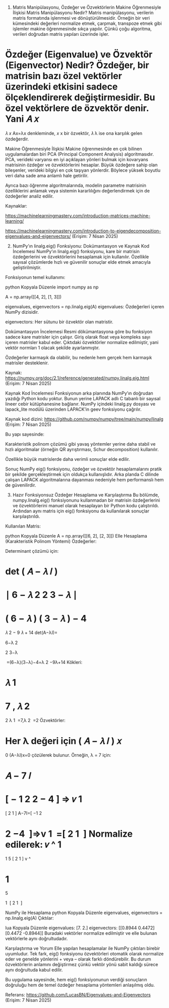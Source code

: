 1. Matris Manipülasyonu, Özdeğer ve Özvektörlerin Makine Öğrenmesiyle İlişkisi
Matris Manipülasyonu Nedir?
Matris manipülasyonu, verilerin matris formatında işlenmesi ve dönüştürülmesidir. Örneğin bir veri kümesindeki değerleri normalize etmek, çarpmak, transpoze etmek gibi işlemler makine öğrenmesinde sıkça yapılır. Çünkü çoğu algoritma, verileri doğrudan matris yapıları üzerinde işler.

Özdeğer (Eigenvalue) ve Özvektör (Eigenvector) Nedir?
Özdeğer, bir matrisin bazı özel vektörler üzerindeki etkisini sadece ölçeklendirerek değiştirmesidir. Bu özel vektörlere de özvektör denir. Yani 
𝐴
𝑥
=
𝜆
𝑥
Ax=λx denkleminde, 
𝑥
x bir özvektör, 
𝜆
λ ise ona karşılık gelen özdeğerdir.

Makine Öğrenmesiyle İlişkisi
Makine öğrenmesinde en çok bilinen uygulamalardan biri PCA (Principal Component Analysis) algoritmasıdır. PCA, verideki varyansı en iyi açıklayan yönleri bulmak için kovaryans matrisinin özdeğer ve özvektörlerini hesaplar. Büyük özdeğere sahip olan bileşenler, verideki bilgiyi en çok taşıyan yönlerdir. Böylece yüksek boyutlu veri daha sade ama anlamlı hale getirilir.

Ayrıca bazı öğrenme algoritmalarında, modelin parametre matrisinin özelliklerini anlamak veya sistemin kararlılığını değerlendirmek için de özdeğerler analiz edilir.

Kaynaklar:

https://machinelearningmastery.com/introduction-matrices-machine-learning/

https://machinelearningmastery.com/introduction-to-eigendecomposition-eigenvalues-and-eigenvectors/
(Erişim: 7 Nisan 2025)

2. NumPy’ın linalg.eig() Fonksiyonu: Dokümantasyon ve Kaynak Kod İncelemesi
NumPy’ın linalg.eig() fonksiyonu, kare bir matrisin özdeğerlerini ve özvektörlerini hesaplamak için kullanılır. Özellikle sayısal çözümlerde hızlı ve güvenilir sonuçlar elde etmek amacıyla geliştirilmiştir.

Fonksiyonun temel kullanımı:

python
Kopyala
Düzenle
import numpy as np

A = np.array([[4, 2],
              [1, 3]])

eigenvalues, eigenvectors = np.linalg.eig(A)
eigenvalues: Özdeğerleri içeren NumPy dizisidir.

eigenvectors: Her sütunu bir özvektör olan matristir.

Dokümantasyon İncelemesi
Resmi dökümantasyona göre bu fonksiyon sadece kare matrisler için çalışır. Giriş olarak float veya kompleks sayı içeren matrisler kabul eder. Çıktıdaki özvektörler normalize edilmiştir, yani vektör normları 1 olacak şekilde ayarlanmıştır.

Özdeğerler karmaşık da olabilir, bu nedenle hem gerçek hem karmaşık matrisler desteklenir.

Kaynak:
https://numpy.org/doc/2.1/reference/generated/numpy.linalg.eig.html
(Erişim: 7 Nisan 2025)

Kaynak Kod İncelemesi
Fonksiyonun arka planında NumPy’ın doğrudan yazdığı Python kodu yoktur. Bunun yerine LAPACK adlı C tabanlı bir sayısal lineer cebir kütüphanesine bağlanır. NumPy içindeki linalg.py dosyası ve lapack_lite modülü üzerinden LAPACK’in geev fonksiyonu çağrılır.

Kaynak kod dizini:
https://github.com/numpy/numpy/tree/main/numpy/linalg
(Erişim: 7 Nisan 2025)

Bu yapı sayesinde:

Karakteristik polinom çözümü gibi yavaş yöntemler yerine daha stabil ve hızlı algoritmalar (örneğin QR ayrıştırması, Schur decomposition) kullanılır.

Özellikle büyük matrislerde daha verimli sonuçlar elde edilir.

Sonuç
NumPy eig() fonksiyonu, özdeğer ve özvektör hesaplamalarını pratik bir şekilde gerçekleştirmek için oldukça kullanışlıdır. Arka planda C dilinde çalışan LAPACK algoritmalarına dayanması nedeniyle hem performanslı hem de güvenilirdir.

3. Hazır Fonksiyonsuz Özdeğer Hesaplama ve Karşılaştırma
Bu bölümde, numpy.linalg.eig() fonksiyonunu kullanmadan bir matrisin özdeğerlerini ve özvektörlerini manuel olarak hesaplayan bir Python kodu çalıştırıldı. Ardından aynı matris için eig() fonksiyonu da kullanılarak sonuçlar karşılaştırıldı.

Kullanılan Matris:

python
Kopyala
Düzenle
A = np.array([[6, 2],
              [2, 3]])
Elle Hesaplama (Karakteristik Polinom Yöntemi)
Özdeğerler:

Determinant çözümü için:

det
(
𝐴
−
𝜆
𝐼
)
=
∣
6
−
𝜆
2
2
3
−
𝜆
∣
=
(
6
−
𝜆
)
(
3
−
𝜆
)
−
4
=
𝜆
2
−
9
𝜆
+
14
det(A−λI)= 
​
  
6−λ
2
​
  
2
3−λ
​
  
​
 =(6−λ)(3−λ)−4=λ 
2
 −9λ+14
Kökleri:

𝜆
1
=
7
,
𝜆
2
=
2
λ 
1
​
 =7,λ 
2
​
 =2
Özvektörler:

Her λ değeri için 
(
𝐴
−
𝜆
𝐼
)
𝑥
=
0
(A−λI)x=0 çözülerek bulunur. Örneğin, λ = 7 için:

𝐴
−
7
𝐼
=
[
−
1
2
2
−
4
]
⇒
𝑣
1
=
[
2
1
]
A−7I=[ 
−1
2
​
  
2
−4
​
 ]⇒v 
1
​
 =[ 
2
1
​
 ]
Normalize edilerek:
𝑣
^
1
=
1
5
[
2
1
]
v
^
  
1
​
 = 
5
​
 
1
​
 [ 
2
1
​
 ]

NumPy ile Hesaplama
python
Kopyala
Düzenle
eigenvalues, eigenvectors = np.linalg.eig(A)
Çıktılar:

lua
Kopyala
Düzenle
eigenvalues: [7. 2.]
eigenvectors:
[[0.8944 0.4472]
 [0.4472 -0.8944]]
Buradaki vektörler normalize edilmiştir ve elle bulunan vektörlerle aynı doğrultudadır.

Karşılaştırma ve Yorum
Elle yapılan hesaplamalar ile NumPy çıktıları birebir uyumludur. Tek fark, eig() fonksiyonu özvektörleri otomatik olarak normalize eder ve genelde yönlerini + veya – olarak farklı döndürebilir. Bu durum özvektörlerin anlamını değiştirmez çünkü vektör yönü sabit kaldığı sürece aynı doğrultuda kabul edilir.

Bu uygulama sayesinde, hem eig() fonksiyonunun verdiği sonuçların doğruluğu hem de temel özdeğer hesaplama yöntemleri anlaşılmış oldu.

Referans:
https://github.com/LucasBN/Eigenvalues-and-Eigenvectors
(Erişim: 7 Nisan 2025)
